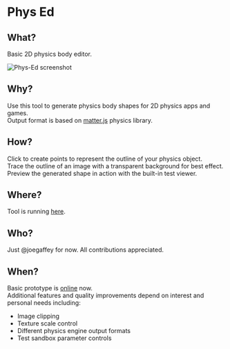# Phys Ed

## What?

Basic 2D physics body editor.

![Phys-Ed screenshot](https://cdn.glitch.me/22db1ff7-3ea8-4eab-9f25-9ca603a01e31%2Fphys-ed.png?v=1639182433238)

## Why?

Use this tool to generate physics body shapes for 2D physics apps and games.  
Output format is based on [matter.js](https://brm.io/matter-js/) physics library.

## How?

Click to create points to represent the outline of your physics object.  
Trace the outline of an image with a transparent background for best effect.  
Preview the generated shape in action with the built-in test viewer.  

## Where?

Tool is running [here](https://phys-ed.glitch.me/).

## Who?

Just @joegaffey for now. All contributions appreciated. 

## When?

Basic prototype is [online](https://phys-ed.glitch.me/) now.  
Additional features and quality improvements depend on interest and personal needs including:
* Image clipping
* Texture scale control
* Different physics engine output formats
* Test sandbox parameter controls
